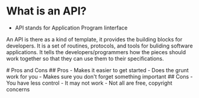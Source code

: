 # What is an API?
- API stands for Application Program Iinterface
<p>
  An API is there as a kind of template, it provides the building blocks for developers. It is a set of routines, protocols, and tools for buliding software applications. It tells the developers/programmers how the pieces should work together so that they can use them to their specifications.
</p>
# Pros and Cons
## Pros
- Makes it easier to get started
- Does the grunt work for you
- Makes sure you don't forget something important
## Cons
- You have less control
- It may not work
- Not all are free, copyright concerns 
